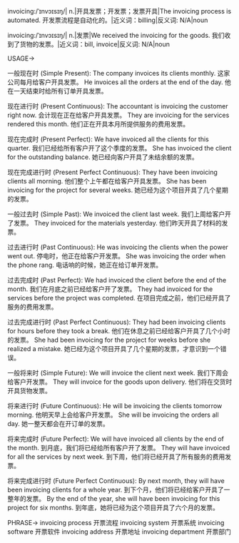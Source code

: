 invoicing:/ˈɪnvɔɪsɪŋ/| n.|开具发票；开发票；发票开具|The invoicing process is automated. 开发票流程是自动化的。|近义词：billing|反义词: N/A|noun

invoicing:/ˈɪnvɔɪsɪŋ/| n.|发票|We received the invoicing for the goods. 我们收到了货物的发票。|近义词：bill, invoice|反义词: N/A|noun


USAGE->

一般现在时 (Simple Present):
The company invoices its clients monthly.  这家公司每月给客户开具发票。
He invoices all the orders at the end of the day. 他在一天结束时给所有订单开具发票。

现在进行时 (Present Continuous):
The accountant is invoicing the customer right now. 会计现在正在给客户开具发票。
They are invoicing for the services rendered this month. 他们正在开具本月所提供服务的费用发票。

现在完成时 (Present Perfect):
We have invoiced all the clients for this quarter. 我们已经给所有客户开了这个季度的发票。
She has invoiced the client for the outstanding balance. 她已经向客户开具了未结余额的发票。

现在完成进行时 (Present Perfect Continuous):
They have been invoicing clients all morning. 他们整个上午都在给客户开具发票。
She has been invoicing for the project for several weeks. 她已经为这个项目开具了几个星期的发票。

一般过去时 (Simple Past):
We invoiced the client last week. 我们上周给客户开了发票。
They invoiced for the materials yesterday. 他们昨天开具了材料的发票。

过去进行时 (Past Continuous):
He was invoicing the clients when the power went out.  停电时，他正在给客户开发票。
She was invoicing the order when the phone rang.  电话响的时候，她正在给订单开发票。

过去完成时 (Past Perfect):
We had invoiced the client before the end of the month.  我们在月底之前已经给客户开了发票。
They had invoiced for the services before the project was completed.  在项目完成之前，他们已经开具了服务的费用发票。

过去完成进行时 (Past Perfect Continuous):
They had been invoicing clients for hours before they took a break.  他们在休息之前已经给客户开具了几个小时的发票。
She had been invoicing for the project for weeks before she realized a mistake. 她已经为这个项目开具了几个星期的发票，才意识到一个错误。

一般将来时 (Simple Future):
We will invoice the client next week.  我们下周会给客户开发票。
They will invoice for the goods upon delivery.  他们将在交货时开具货物发票。

将来进行时 (Future Continuous):
He will be invoicing the clients tomorrow morning.  他明天早上会给客户开发票。
She will be invoicing the orders all day. 她一整天都会在开订单的发票。

将来完成时 (Future Perfect):
We will have invoiced all clients by the end of the month.  到月底，我们将已经给所有客户开了发票。
They will have invoiced for all the services by next week.  到下周，他们将已经开具了所有服务的费用发票。

将来完成进行时 (Future Perfect Continuous):
By next month, they will have been invoicing clients for a whole year.  到下个月，他们将已经给客户开具了一整年的发票。
By the end of the year, she will have been invoicing for this project for six months.  到年底，她将已经为这个项目开具了六个月的发票。


PHRASE->
invoicing process  开票流程
invoicing system  开票系统
invoicing software  开票软件
invoicing address  开票地址
invoicing department  开票部门
